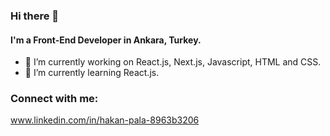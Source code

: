 ### Hi there 👋
#### I'm a Front-End Developer in Ankara, Turkey.

- 🔭 I’m currently working on React.js, Next.js, Javascript, HTML and CSS.
- 🌱 I’m currently learning React.js.
### Connect with me:
www.linkedin.com/in/hakan-pala-8963b3206
<!---
Hakan9797/Hakan9797 is a ✨ special ✨ repository because its `README.md` (this file) appears on your GitHub profile.
You can click the Preview link to take a look at your changes.
--->
